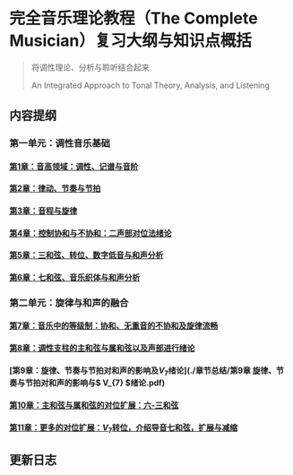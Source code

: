 # 完全音乐理论教程（The Complete Musician）复习大纲与知识点概括

> 将调性理论、分析与聆听结合起来
> 
> An Integrated Approach to Tonal Theory, Analysis, and Listening

## 内容提纲

### 第一单元：调性音乐基础
#### [第1章：音高领域：调性、记谱与音阶]()
#### [第2章：律动、节奏与节拍]()
#### [第3章：音程与旋律]()
#### [第4章：控制协和与不协和：二声部对位法绪论]()
#### [第5章：三和弦、转位、数字低音与和声分析]()
#### [第6章：七和弦、音乐织体与和声分析]()
### 第二单元：旋律与和声的融合
#### [第7章：音乐中的等级制：协和、无重音的不协和及旋律流畅]()
#### [第8章：调性支柱的主和弦与属和弦以及声部进行绪论](./章节总结/第8章：调性支柱的主和弦与属和弦以及声部进行绪论.pdf)
#### [第9章：旋律、节奏与节拍对和声的影响及$V_{7}$绪论](./章节总结/第9章 旋律、节奏与节拍对和声的影响与$ V_{7} $绪论.pdf)
#### [第10章：主和弦与属和弦的对位扩展：六-三和弦]()
#### [第11章：更多的对位扩展：$V_{7}$转位，介绍导音七和弦，扩展与减缩]()

## 更新日志


